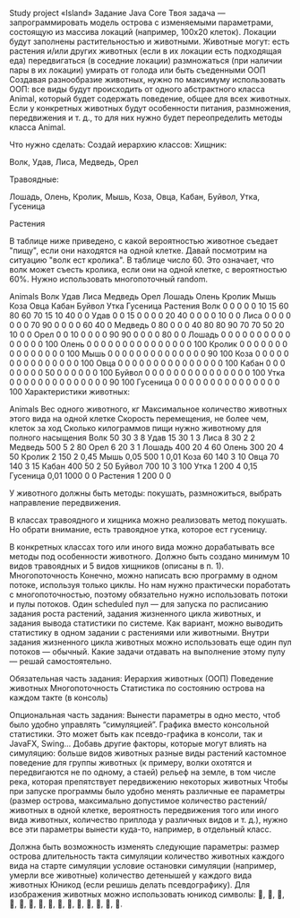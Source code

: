Study project «Island»
Задание Java Core
Твоя задача — запрограммировать модель острова с изменяемыми параметрами, состоящую из массива локаций (например, 
100х20 клеток). Локации будут заполнены растительностью и животными.
Животные могут:
есть растения и/или других животных (если в их локации есть подходящая еда)
передвигаться (в соседние локации)
размножаться (при наличии пары в их локации)
умирать от голода или быть съеденными
ООП
Создавая разнообразие животных, нужно по максимуму использовать ООП:
все виды будут происходить от одного абстрактного класса Animal, который будет содержать поведение,
общее для всех животных. Если у конкретных животных будут особенности питания, 
размножения, передвижения и т. д., то для них нужно будет переопределить методы класса Animal.

Что нужно сделать:
Создай иерархию классов:
Хищник:

Волк, Удав, Лиса, Медведь, Орел

Травоядные:

Лошадь, Олень, Кролик, Мышь, Коза, Овца, Кабан, Буйвол, Утка, Гусеница

Растения

В таблице ниже приведено, с какой вероятностью животное съедает "пищу", если они находятся на одной клетке. 
Давай посмотрим на ситуацию "волк ест кролика". В таблице число 60. 
Это означает, что волк может съесть кролика, если они на одной клетке, с вероятностью 60%. 
Нужно использовать многопоточный random.

Animals	Волк	Удав	Лиса	Медведь	Орел	Лошадь	Олень	Кролик	Мышь	Коза	Овца	Кабан	Буйвол	Утка	Гусеница	Растения
Волк	0	    0	    0	    0  	    0	    10	    15	    60	    80	    60	    70	    15	    10	    40	    0	    0
Удав	0	    0	    15	    0	    0	    0	    0	    20	    40	    0	    0	    0	    0	    10	    0	0
Лиса	0	    0	    0	    0	    0	    0	    0	70	    90	    0	    0	    0	    0	    60	    40	0
Медведь	0	    80	    0	    0	    0	    40	    80	    80	    90	    70	    70	    50	    20	    10	    0	0
Орел	0	0	10	0	0	0	0	90	90	0	0	0	0	80	0	0
Лошадь	0	0	0	0	0	0	0	0	0	0	0	0	0	0	0	100
Олень	0	0	0	0	0	0	0	0	0	0	0	0	0	0	0	100
Кролик	0	0	0	0	0	0	0	0	0	0	0	0	0	0	0	100
Мышь	0	0	0	0	0	0	0	0	0	0	0	0	0	0	90	100
Коза	0	0	0	0	0	0	0	0	0	0	0	0	0	0	0	100
Овца	0	0	0	0	0	0	0	0	0	0	0	0	0	0	0	100
Кабан	0	0	0	0	0	0	0	0	50	0	0	0	0	0	0	100
Буйвол	0	0	0	0	0	0	0	0	0	0	0	0	0	0	0	100
Утка	0	0	0	0	0	0	0	0	0	0	0	0	0	0	90	100
Гусеница	0	0	0	0	0	0	0	0	0	0	0	0	0	0	0	100
Характеристики животных:

Animals	Вес одного животного, кг	Максимальное количество животных этого вида на одной клетке
Скорость перемещения, не более чем, клеток за ход
Сколько килограммов пищи нужно животному для полного насыщения
Волк	50	30	3	8
Удав	15	30	1	3
Лиса	8	30	2	2
Медведь	500	5	2	80
Орел	6	20	3	1
Лошадь	400	20	4	60
Олень	300	20	4	50
Кролик	2	150	2	0,45
Мышь	0,05	500	1	0,01
Коза	60	140	3	10
Овца	70	140	3	15
Кабан	400	50	2	50
Буйвол	700	10	3	100
Утка	1	200	4	0,15
Гусеница	0,01	1000	0	0
Растения	1	200	0	0

У животного должны быть методы: покушать, размножиться, выбрать направление передвижения.

В классах травоядного и хищника можно реализовать метод покушать. 
Но обрати внимание, есть травоядное утка, которое ест гусеницу.

В конкретных классах того или иного вида можно дорабатывать все методы под особенности животного.
Должно быть создано минимум 10 видов травоядных и 5 видов хищников (описаны в п. 1).
Многопоточность
Конечно, можно написать всю программу в одном потоке, используя только циклы. 
Но нам нужно практически поработать с многопоточностью, поэтому обязательно нужно использовать потоки
и пулы потоков. Один scheduled пул — для запуска по расписанию задания роста растений,
задания жизненного цикла животных, и задания вывода статистики по системе.
Как вариант, можно выводить статистику в одном задании с растениями или животными.
Внутри задания жизненного цикла животных можно использовать еще один пул потоков — обычный.
Какие задачи отдавать на выполнение этому пулу — решай самостоятельно.

Обязательная часть задания:
Иерархия животных (ООП)
Поведение животных
Многопоточность
Статистика по состоянию острова на каждом такте (в консоль)

Опциональная часть задания:
Вынести параметры в одно место, чтоб было удобно управлять “симуляцией”.
Графика вместо консольной статистики. Это может быть как псевдо-графика в консоли, так и JavaFX, Swing…
Добавь другие факторы, которые могут влиять на симуляцию:
больше видов животных
разные виды растений
кастомное поведение для группы животных (к примеру, волки охотятся и передвигаются не по одному, а стаей) рельеф на земле, в том числе река, которая препятствует передвижению некоторых животных
Чтобы при запуске программы было удобно менять различные ее параметры
(размер острова, максимально допустимое количество растений/животных в одной клетке,
вероятность передвижения того или иного вида животных, количество приплода у различных видов и т. д.),
нужно все эти параметры вынести куда-то, например, в отдельный класс.

Должна быть возможность изменять следующие параметры:
размер острова
длительность такта симуляции
количество животных каждого вида на старте симуляции
условие остановки симуляции (например, умерли все животные)
количество детенышей у каждого вида животных
Юникод (если решишь делать псевдографику).
Для изображения животных можно использовать юникод символы:
🐃, 🐻, 🐎, 🦌, 🐗, 🐑, 🐐, 🐺, 🐍, 🦊, 🦅, 🐇, 🦆, 🐁, 🐛.
